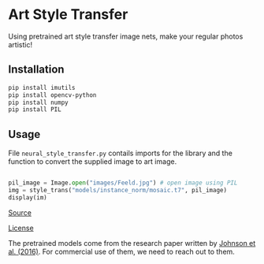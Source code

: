 # Art Style Transfer
Using pretrained art style transfer image nets, make your regular photos artistic!

## Installation 
```bash
pip install imutils
pip install opencv-python
pip install numpy
pip install PIL
```

## Usage

File ```neural_style_transfer.py``` contails imports for the library and the function to convert the supplied image to art image. 

```python

pil_image = Image.open("images/Feeld.jpg") # open image using PIL
img = style_trans("models/instance_norm/mosaic.t7", pil_image)
display(im)

```

[Source](https://www.pyimagesearch.com/2018/08/27/neural-style-transfer-with-opencv/)

[License](https://github.com/sdujump/fast-neural-style-1)

The pretrained models come from the research paper written by [Johnson et al. (2016)](https://cs.stanford.edu/people/jcjohns/eccv16/). For commercial use of them, we need to reach out to them. 
